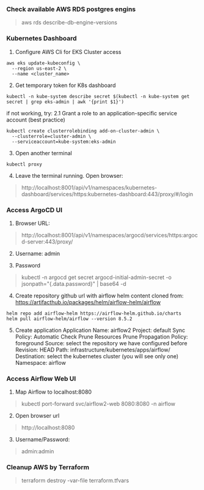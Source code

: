 ### Check available AWS RDS postgres engins
> aws rds describe-db-engine-versions

### Kubernetes Dashboard 
1. Configure AWS Cli for EKS Cluster access
```
aws eks update-kubeconfig \ 
  --region us-east-2 \ 
  --name <cluster_name>
```

2. Get temporary token for K8s dashboard
```
kubectl -n kube-system describe secret $(kubectl -n kube-system get secret | grep eks-admin | awk '{print $1}')
```

if not working, try:
2.1 Grant a role to an application-specific service account (best practice)
```
kubectl create clusterrolebinding add-on-cluster-admin \
  --clusterrole=cluster-admin \
  --serviceaccount=kube-system:eks-admin
```


3. Open another terminal
```
kubectl proxy
```

4. Leave the terminal running. Open browser:
> http://localhost:8001/api/v1/namespaces/kubernetes-dashboard/services/https:kubernetes-dashboard:443/proxy/#/login

### Access ArgoCD UI
1. Browser URL:
> http://localhost:8001/api/v1/namespaces/argocd/services/https:argocd-server:443/proxy/

2. Username: admin

3. Password
> kubectl -n argocd get secret argocd-initial-admin-secret -o jsonpath="{.data.password}" | base64 -d

4. Create repository
github url with airflow helm content cloned from: https://artifacthub.io/packages/helm/airflow-helm/airflow

```
helm repo add airflow-helm https://airflow-helm.github.io/charts
helm pull airflow-helm/airflow --version 8.5.2
```

5. Create application
Application Name: airflow2
Project: default
Sync Policy: Automatic
Check Prune Resources
Prune Propagation Policy: foreground
Source: select the repository we have configured before
Revision: HEAD
Path: infrastructure/kubernetes/apps/airflow/
Destination: select the kubernetes cluster (you will see only one)
Namespace: airflow

### Access Airflow Web UI
1. Map Airflow to localhost:8080
> kubectl port-forward svc/airflow2-web 8080:8080 -n airflow

2. Open browser url
> http://localhost:8080

3. Username/Password: 
> admin:admin

### Cleanup AWS by Terraform
> terraform destroy -var-file terraform.tfvars
